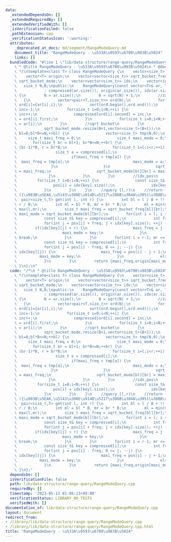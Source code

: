 ```yaml
---
data:
  _extendedDependsOn: []
  _extendedRequiredBy: []
  _extendedVerifiedWith: []
  _isVerificationFailed: false
  _pathExtension: cpp
  _verificationStatusIcon: ':warning:'
  attributes:
    _deprecated_at_docs: md/segment/RangeModeQuery.md
    document_title: "RangeModeQuery - \u533A\u9593\u6700\u983B\u5024"
    links: []
  bundledCode: "#line 1 \"lib/data-structure/range-query/RangeModeQuery.cpp\"\n/*\n\
    \ * @title RangeModeQuery - \u533A\u9593\u6700\u983B\u5024\n * @docs md/segment/RangeModeQuery.md\n\
    \ */\ntemplate<class T> class RangeModeQuery {\n    vector<size_t> compressed;\n\
    \    vector<T> origin;\n    vector<vector<size_t>> sqrt_bucket_freq;\n    vector<vector<size_t>>\
    \ sqrt_bucket_mode;\n    vector<vector<size_t>> idx;\n    vector<int> pos;\n \
    \   size_t N,B;\npublic:\n    RangeModeQuery(const vector<T>& ar, T pre=-1)\n\
    \            : compressed(ar.size()), origin(ar.size()), idx(ar.size()), pos(ar.size())\
    \ {\n        N = ar.size();\n        B = sqrt(N) + 1;\n        //zarts\n     \
    \   {\n            vector<pair<T,size_t>> ord(N);\n            for(size_t i=0;i<N;++i)\
    \ ord[i]={ar[i],i};\n            sort(ord.begin(),ord.end());\n            int\
    \ inc=-1;\n            for(size_t i=0;i<N;++i) {\n                if(pre < ord[i].first)\
    \ inc++;\n                compressed[ord[i].second] = inc;\n                pre\
    \ = ord[i].first;\n            }\n            for(size_t i=0;i<N;++i) origin[compressed[i]]\
    \ = ar[i];\n        }\n        //sqrt bucket\n        {\n            sqrt_bucket_freq.resize(B+1,vector<size_t>(B+1));\n\
    \            sqrt_bucket_mode.resize(B+1,vector<size_t>(B+1));\n            for(size_t\
    \ bl=0;bl*B<=N;++bl) {\n                vector<size_t> tmp(N,0);\n           \
    \     size_t maxi_freq = 0;\n                size_t maxi_mode = 0;\n         \
    \       for(size_t br = bl+1; br*B<=N;++br) {\n                    size_t l =\
    \ (br-1)*B, r = br*B;\n                    for(size_t i=l;i<r;++i) {\n       \
    \                 size_t a = compressed[i];\n                        ++tmp[a];\n\
    \                        if(maxi_freq < tmp[a]) {\n                          \
    \  maxi_freq = tmp[a];\n                            maxi_mode = a;\n         \
    \               }\n                    }\n                    sqrt_bucket_freq[bl][br]\
    \ = maxi_freq;\n                    sqrt_bucket_mode[bl][br] = maxi_mode;\n  \
    \              }\n            }\n        }\n        //idx,pos\n        {\n   \
    \         for(size_t i=0;i<N;++i) {\n                const size_t& key = compressed[i];\n\
    \                pos[i] = idx[key].size();\n                idx[key].push_back(i);\n\
    \            }\n        }\n    }\n    //query [l,r)\n    //return {freq,mode}\
    \ ({\u983B\u5EA6,\u5143\u306E\u914D\u5217\u306B\u304A\u3051\u308B\u5024})\n  \
    \  pair<size_t,T> get(int l, int r) {\n        int bl = l / B + !!(l%B), br =\
    \ r / B;\n        int ml = bl * B, mr = br * B;\n        ml = min(ml,r); mr =\
    \ max(l,mr);\n        size_t maxi_freq = sqrt_bucket_freq[bl][br];\n        size_t\
    \ maxi_mode = sqrt_bucket_mode[bl][br];\n        for(int i = l; i < ml; ++i) {\n\
    \            const size_t& key = compressed[i];\n            int freq = maxi_freq;\n\
    \            for(int j = pos[i] + freq; j < idx[key].size(); ++j) {\n        \
    \        if(idx[key][j] < r) {\n                    maxi_freq = j - pos[i] + 1;\n\
    \                    maxi_mode = key;\n                }\n                else\
    \ break;\n            }\n        }\n        for(int i = r-1; mr <= i; --i) {\n\
    \            const size_t& key = compressed[i];\n            int freq = maxi_freq;\n\
    \            for(int j = pos[i] - freq; 0 <= j; --j) {\n                if(l <=\
    \ idx[key][j]) {\n                    maxi_freq = pos[i] - j + 1;\n          \
    \          maxi_mode = key;\n                }\n                else break;\n\
    \            }\n        }\n        return {maxi_freq,origin[maxi_mode]};\n   \
    \ }\n};\n"
  code: "/*\n * @title RangeModeQuery - \u533A\u9593\u6700\u983B\u5024\n * @docs md/segment/RangeModeQuery.md\n\
    \ */\ntemplate<class T> class RangeModeQuery {\n    vector<size_t> compressed;\n\
    \    vector<T> origin;\n    vector<vector<size_t>> sqrt_bucket_freq;\n    vector<vector<size_t>>\
    \ sqrt_bucket_mode;\n    vector<vector<size_t>> idx;\n    vector<int> pos;\n \
    \   size_t N,B;\npublic:\n    RangeModeQuery(const vector<T>& ar, T pre=-1)\n\
    \            : compressed(ar.size()), origin(ar.size()), idx(ar.size()), pos(ar.size())\
    \ {\n        N = ar.size();\n        B = sqrt(N) + 1;\n        //zarts\n     \
    \   {\n            vector<pair<T,size_t>> ord(N);\n            for(size_t i=0;i<N;++i)\
    \ ord[i]={ar[i],i};\n            sort(ord.begin(),ord.end());\n            int\
    \ inc=-1;\n            for(size_t i=0;i<N;++i) {\n                if(pre < ord[i].first)\
    \ inc++;\n                compressed[ord[i].second] = inc;\n                pre\
    \ = ord[i].first;\n            }\n            for(size_t i=0;i<N;++i) origin[compressed[i]]\
    \ = ar[i];\n        }\n        //sqrt bucket\n        {\n            sqrt_bucket_freq.resize(B+1,vector<size_t>(B+1));\n\
    \            sqrt_bucket_mode.resize(B+1,vector<size_t>(B+1));\n            for(size_t\
    \ bl=0;bl*B<=N;++bl) {\n                vector<size_t> tmp(N,0);\n           \
    \     size_t maxi_freq = 0;\n                size_t maxi_mode = 0;\n         \
    \       for(size_t br = bl+1; br*B<=N;++br) {\n                    size_t l =\
    \ (br-1)*B, r = br*B;\n                    for(size_t i=l;i<r;++i) {\n       \
    \                 size_t a = compressed[i];\n                        ++tmp[a];\n\
    \                        if(maxi_freq < tmp[a]) {\n                          \
    \  maxi_freq = tmp[a];\n                            maxi_mode = a;\n         \
    \               }\n                    }\n                    sqrt_bucket_freq[bl][br]\
    \ = maxi_freq;\n                    sqrt_bucket_mode[bl][br] = maxi_mode;\n  \
    \              }\n            }\n        }\n        //idx,pos\n        {\n   \
    \         for(size_t i=0;i<N;++i) {\n                const size_t& key = compressed[i];\n\
    \                pos[i] = idx[key].size();\n                idx[key].push_back(i);\n\
    \            }\n        }\n    }\n    //query [l,r)\n    //return {freq,mode}\
    \ ({\u983B\u5EA6,\u5143\u306E\u914D\u5217\u306B\u304A\u3051\u308B\u5024})\n  \
    \  pair<size_t,T> get(int l, int r) {\n        int bl = l / B + !!(l%B), br =\
    \ r / B;\n        int ml = bl * B, mr = br * B;\n        ml = min(ml,r); mr =\
    \ max(l,mr);\n        size_t maxi_freq = sqrt_bucket_freq[bl][br];\n        size_t\
    \ maxi_mode = sqrt_bucket_mode[bl][br];\n        for(int i = l; i < ml; ++i) {\n\
    \            const size_t& key = compressed[i];\n            int freq = maxi_freq;\n\
    \            for(int j = pos[i] + freq; j < idx[key].size(); ++j) {\n        \
    \        if(idx[key][j] < r) {\n                    maxi_freq = j - pos[i] + 1;\n\
    \                    maxi_mode = key;\n                }\n                else\
    \ break;\n            }\n        }\n        for(int i = r-1; mr <= i; --i) {\n\
    \            const size_t& key = compressed[i];\n            int freq = maxi_freq;\n\
    \            for(int j = pos[i] - freq; 0 <= j; --j) {\n                if(l <=\
    \ idx[key][j]) {\n                    maxi_freq = pos[i] - j + 1;\n          \
    \          maxi_mode = key;\n                }\n                else break;\n\
    \            }\n        }\n        return {maxi_freq,origin[maxi_mode]};\n   \
    \ }\n};"
  dependsOn: []
  isVerificationFile: false
  path: lib/data-structure/range-query/RangeModeQuery.cpp
  requiredBy: []
  timestamp: '2023-05-12 01:06:13+09:00'
  verificationStatus: LIBRARY_NO_TESTS
  verifiedWith: []
documentation_of: lib/data-structure/range-query/RangeModeQuery.cpp
layout: document
redirect_from:
- /library/lib/data-structure/range-query/RangeModeQuery.cpp
- /library/lib/data-structure/range-query/RangeModeQuery.cpp.html
title: "RangeModeQuery - \u533A\u9593\u6700\u983B\u5024"
---
```

